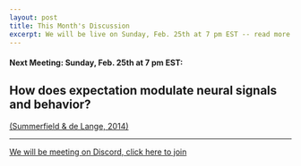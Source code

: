 ```yaml
---
layout: post
title: This Month's Discussion
excerpt: We will be live on Sunday, Feb. 25th at 7 pm EST -- read more for link to join
---
```


#### Next Meeting: Sunday, Feb. 25th at 7 pm EST:

## How does expectation modulate neural signals and behavior? 

[(Summerfield & de Lange, 2014)](https://www.nature.com/articles/nrn3838.pdf)

---

[We will be meeting on Discord, click here to join](https://discord.gg/zmAAx2W)
